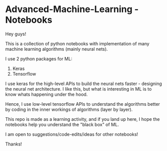 # Advanced-Machine-Learning - Notebooks

Hey guys!

This is a collection of python notebooks with implementation of many machine learning algorithms (mainly neural nets).

I use 2 python packages for ML:
1. Keras
2. Tensorflow

I use keras for the high-level APIs to build the neural nets faster - designing the neural net architecture. I like this, but what is interesting in ML is to know whats happening under the hood.

Hence, I use low-level tensorflow APIs to understand the algorithms better by coding in the inner workings of algorithms (layer by layer).

This repo is made as a learning activity, and if you land up here, I hope the notebooks help you understand the "black box" of ML.

I am open to suggestions/code-edits/ideas for other notebooks!

Thanks!
